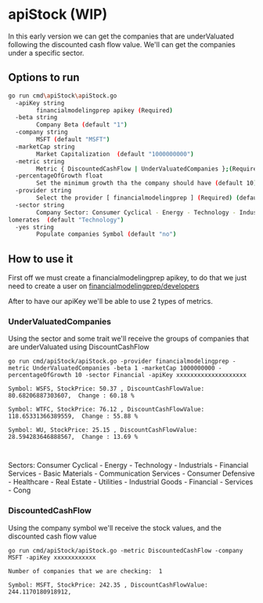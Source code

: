 # apiStock (WIP)

In this early version we can get the companies that are underValuated following the discounted cash flow value. 
We'll can get the companies under a specific sector.  

## Options to run 
```bash
go run cmd\apiStock\apiStock.go
  -apiKey string
        financialmodelingprep apikey (Required)
  -beta string
        Company Beta (default "1")
  -company string
        MSFT (default "MSFT")
  -marketCap string
        Market Capitalization  (default "1000000000")
  -metric string
        Metric { DiscountedCashFlow | UnderValuatedCompanies };(Required)
  -percentageOfGrowth float
        Set the minimum growth tha the company should have (default 10)
  -provider string
        Select the provider [ financialmodelingprep ] (Required) (default "financialmodelingprep")
  -sector string
        Company Sector: Consumer Cyclical - Energy - Technology - Industrials - Financial Services - Basic Materials - Communication Services - Consumer Defensive - Healthcare - Real Estate - Utilities - Industrial Goods - Financial - Services - Cong
lomerates  (default "Technology")
  -yes string
        Populate companies Symbol (default "no")

```

## How to use it

First off we must create a financialmodelingprep apikey, to do that we just need to create a user on [financialmodelingprep/developers](https://financialmodelingprep.com/developer/docs/)

After to have our apiKey we'll be able to use 2 types of metrics. 

### UnderValuatedCompanies
Using the sector and some trait we'll receive the groups of companies that are underValuated using DiscountCashFlow

```
go run cmd/apiStock/apiStock.go -provider financialmodelingprep -metric UnderValuatedCompanies -beta 1 -marketCap 1000000000 -percentageOfGrowth 10 -sector Financial -apiKey xxxxxxxxxxxxxxxxxxxx

Symbol: WSFS, StockPrice: 50.37 , DiscountCashFlowValue: 80.68206887303607,  Change : 60.18 %

Symbol: WTFC, StockPrice: 76.12 , DiscountCashFlowValue: 118.65331366389559,  Change : 55.88 %

Symbol: WU, StockPrice: 25.15 , DiscountCashFlowValue: 28.594283646888567,  Change : 13.69 %



```
Sectors: Consumer Cyclical - Energy - Technology - Industrials - Financial Services - Basic Materials - Communication Services - Consumer Defensive - Healthcare - Real Estate - Utilities - Industrial Goods - Financial - Services - Cong

### DiscountedCashFlow 
Using the company symbol we'll receive the stock values, and the  discounted cash flow value

```
go run cmd/apiStock/apiStock.go -metric DiscountedCashFlow -company MSFT -apiKey xxxxxxxxxxxx

Number of companies that we are checking:  1

Symbol: MSFT, StockPrice: 242.35 , DiscountCashFlowValue: 244.1170180918912,
```
